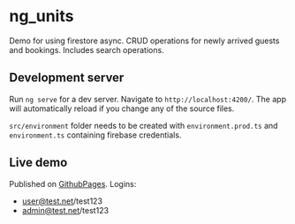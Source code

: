 # ng_units

Demo for using firestore async. CRUD operations for newly arrived guests and bookings. Includes search operations. 

## Development server

Run `ng serve` for a dev server. Navigate to `http://localhost:4200/`. The app will automatically reload if you change any of the source files.

`src/environment` folder needs to be created with `environment.prod.ts` and `environment.ts` containing firebase credentials.

## Live demo

Published on [GithubPages](https://j-o-e-d-o-e.github.io/ng_units/). Logins: 
- user@test.net/test123
- admin@test.net/test123
